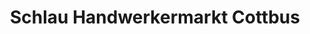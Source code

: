 ---
title: "Schlau Handwerkermarkt Cottbus"
url: /cottbus/schlau-handwerkermarkt-cottbus/
shop: Baumarkt
---